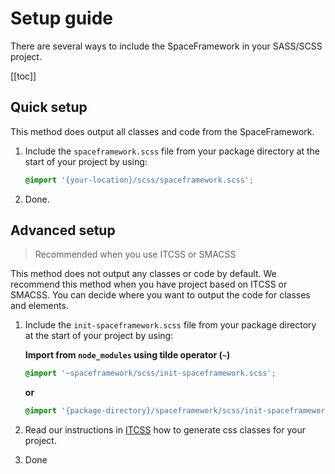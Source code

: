 # Setup guide
There are several ways to include the SpaceFramework in your SASS/SCSS project.
 
 [[toc]]
 

## Quick setup
This method does output all classes and code from the SpaceFramework.

1. Include the `spaceframework.scss` file from your package directory at the start of your project by using:
	```scss
	@import '{your-location}/scss/spaceframework.scss';
	```
2. Done. 

## Advanced setup 
> Recommended when you use ITCSS or SMACSS

This method does not output any classes or code by default. We recommend this method when you have project based on ITCSS or SMACSS. You can decide where you want to output the code for classes and elements. 

1. Include the `init-spaceframework.scss` file from your package directory at the start of your project by using:

	**Import from `node_modules` using tilde operator (`~`)**
	```scss
	@import '~spaceframework/scss/init-spaceframework.scss';
	```
	**or**
	```scss
	@import '{package-directory}/spaceframework/scss/init-spaceframework.scss';
	```

2. Read our instructions in [ITCSS](itcss) how to generate css classes for your project.
3. Done
 